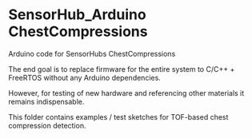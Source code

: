 # SensorHub_Arduino ChestCompressions
Arduino code for SensorHubs ChestCompressions

The end goal is to replace firmware for the entire system to C/C++ + FreeRTOS without any Arduino dependencies.

However, for testing of new hardware and referencing other materials it remains indispensable.

This folder contains examples / test sketches for TOF-based chest compression detection.